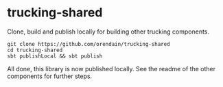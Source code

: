 # trucking-shared

Clone, build and publish locally for building other trucking components.
```
git clone https://github.com/orendain/trucking-shared
cd trucking-shared
sbt publishLocal && sbt publish
```

All done, this library is now published locally.  See the readme of the other components for further steps.
